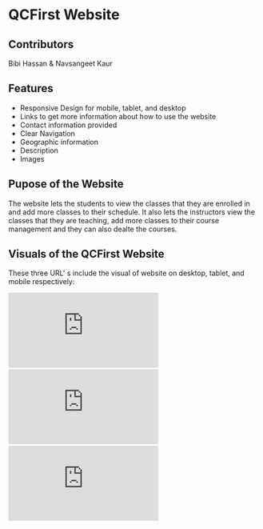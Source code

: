 # QCFirst Website

## Contributors
Bibi Hassan & Navsangeet Kaur

## Features
 * Responsive Design for mobile, tablet, and desktop
 * Links to get more information about how to use the website
 * Contact information provided
 * Clear Navigation
 * Geographic information
 * Description
 * Images



## Pupose of the Website
The website lets the students to view the classes that they are enrolled in and add more classes to their schedule.
It also lets the instructors view the classes that they are teaching, add more classes to their course management and they can also dealte the courses.





## Visuals of the QCFirst Website
These three URL' s include the visual of website on desktop, tablet, and mobile respectively:

![alt text](https://github.com/bhassan6621/qcfirst/blob/main/QCFirst_UI-UX/Desktop_UI_UX.pdf)
![alt text](https://github.com/bhassan6621/qcfirst/blob/main/QCFirst_UI-UX/Tablet_UI:UX.pdf)
![alt text](https://github.com/bhassan6621/qcfirst/blob/main/QCFirst_UI-UX/Mobile_UI_UX.pdf)
